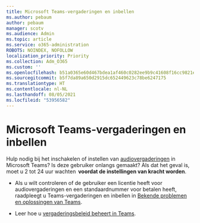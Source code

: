 ```yaml
---
title: Microsoft Teams-vergaderingen en inbellen
ms.author: pebaum
author: pebaum
manager: scotv
ms.audience: Admin
ms.topic: article
ms.service: o365-administration
ROBOTS: NOINDEX, NOFOLLOW
localization_priority: Priority
ms.collection: Adm_O365
ms.custom: ''
ms.openlocfilehash: b51a0365e60d467bdea1af460c0282ee9b9c41608f16cc9821e90f5372c3d928
ms.sourcegitcommit: b5f7da89a650d2915dc652449623c78be6247175
ms.translationtype: HT
ms.contentlocale: nl-NL
ms.lasthandoff: 08/05/2021
ms.locfileid: "53956582"
---
```

# <a name="microsoft-teams-meetings-and-dial-in"></a>Microsoft Teams-vergaderingen en inbellen

Hulp nodig bij het inschakelen of instellen van [audiovergaderingen](https://docs.microsoft.com/microsoftteams/audio-conferencing-in-office-365) in Microsoft Teams? Is deze gebruiker onlangs gemaakt? Als dat het geval is, moet u 2 tot 24 uur wachten  **voordat de instellingen van kracht worden**.

- Als u wilt controleren of de gebruiker een licentie heeft voor audiovergaderingen en een standaardnummer voor betalen heeft, raadpleegt u Teams-vergaderingen en inbellen in [Bekende problemen en oplossingen van Teams](https://docs.microsoft.com/microsoftteams/known-issues).

- Leer hoe u [vergaderingsbeleid beheert in Teams](https://docs.microsoft.com/microsoftteams/meeting-policies-in-teams). 

